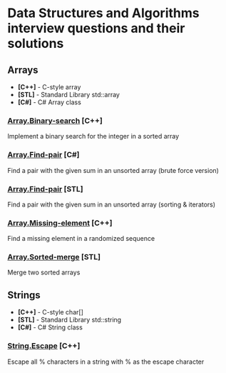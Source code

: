 # Data Structures and Algorithms interview questions and their solutions
## Arrays
* **[C++]** - C-style array
* **[STL]** - Standard Library std::array
* **[C#]** - C# Array class
### [Array.Binary-search](Array.Binary-search.CPP) [C++]
Implement a binary search for the integer in a sorted array
### [Array.Find-pair](Array.Find-pair.NET) [C#]
Find a pair with the given sum in an unsorted array (brute force version)
### [Array.Find-pair](Array.Find-pair.STL) [STL]
Find a pair with the given sum in an unsorted array (sorting & iterators)
### [Array.Missing-element](Array.Missing-element.CPP) [C++]
Find a missing element in a randomized sequence
### [Array.Sorted-merge](Array.Sorted-merge.STL) [STL]
Merge two sorted arrays
## Strings
* **[C++]** - C-style char[]
* **[STL]** - Standard Library std::string
* **[C#]** - C# String class
### [String.Escape](String.Escape.CPP) [C++]
Escape all % characters in a string with % as the escape character
	